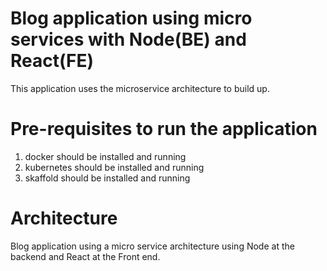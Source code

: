 # Blog application using micro services with Node(BE) and React(FE)
This application uses the microservice architecture to build up.

# Pre-requisites to run the application
1. docker should be installed and running
2. kubernetes should be installed and running
3. skaffold should be installed and running

# Architecture
Blog application using a micro service architecture using Node at the backend and React at the Front end.
